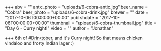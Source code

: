 +++
abv = ""
antic_photo = "uploads/6-cobra-antic.jpg"
beer_name = "Cobra"
beer_photo = "uploads/6-cobra-drink.jpg"
brewer = ""
date = "2017-10-06T00:00:00+00:00"
publishdate = "2017-10-06T00:00:00+00:00"
thumbnail = "uploads/6-cobra-thumbnail.jpg"
title = "Day 6 - Curry night!"
video = ""
author = "Jonathan"

+++
6th of [#Drinktober](https://www.facebook.com/hashtag/drinktober?epa=HASHTAG), and it's Curry night! So that means chicken vindaloo and frosty Indian lager :)